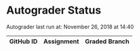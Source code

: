# Autograder Status
Autograder last run at: November 26, 2018 at 14:40

| GitHub ID | Assignment | Graded Branch |
|-----------|------------|---------------|
